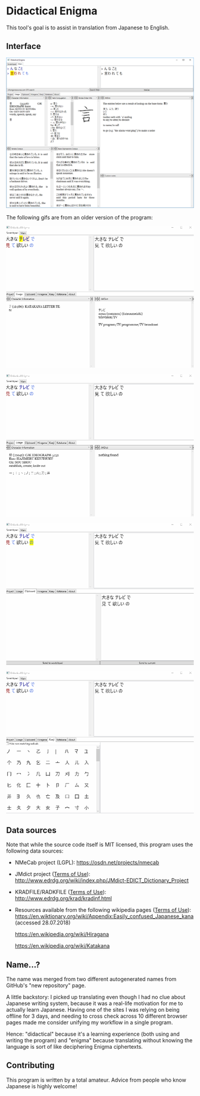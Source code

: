 Didactical Enigma
=================

This tool's goal is to assist in translation from Japanese to English.

Interface
---------

![UI](Docs/interface_overview.png)

The following gifs are from an older version of the program:

![UI](Docs/1.gif)

![UI](Docs/2.gif)

![UI](Docs/3.gif)

![UI](Docs/4.gif)

Data sources
------------

Note that while the source code itself is MIT licensed, this program uses the following data sources:

- NMeCab project (LGPL):
    https://osdn.net/projects/nmecab
- JMdict project ([Terms of Use](http://www.edrdg.org/edrdg/licence.html)):
    http://www.edrdg.org/wiki/index.php/JMdict-EDICT_Dictionary_Project
- KRADFILE/RADKFILE ([Terms of Use](http://www.edrdg.org/edrdg/licence.html)):
    http://www.edrdg.org/krad/kradinf.html
- Resources available from the following wikipedia pages ([Terms of Use](https://en.wikipedia.org/wiki/Wikipedia:Text_of_Creative_Commons_Attribution-ShareAlike_3.0_Unported_License)):
    https://en.wiktionary.org/wiki/Appendix:Easily_confused_Japanese_kana (accessed 28.07.2018)

    https://en.wikipedia.org/wiki/Hiragana

    https://en.wikipedia.org/wiki/Katakana

Name...?
--------

The name was merged from two different autogenerated names from GitHub's "new repository" page. 

A little backstory: I picked up translating even though I had no clue about Japanese writing system, because it was a real-life motivation for me to actually learn Japanese. Having one of the sites I was relying on being offline for 3 days, and needing to cross check across 10 different browser pages made me consider unifying my workflow in a single program. 

Hence: "didactical" because it's a learning experience (both using and writing the program) and "enigma" because translating without knowing the language is sort of like deciphering Enigma ciphertexts.

Contributing
------------

This program is written by a total amateur. Advice from people who know Japanese is highly welcome!